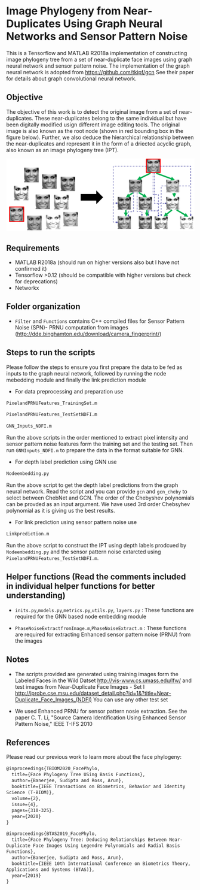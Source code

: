 # Image Phylogeny from Near-Duplicates Using Graph Neural Networks and Sensor Pattern Noise

This is a Tensorflow and MATLAB R2018a implementation of constructing image phylogeny tree from a set of near-duplicate face images using graph neural network and sensor pattern noise. The implementation of the graph neural network is adopted from https://github.com/tkipf/gcn See their paper for details about graph convolutional neural network.

## Objective

The objective of this work is to detect the original image from a set of near-duplicates. These near-duplicates belong to the same individual but have been digitally modified usign different image editing tools. The original image is also known as the root node (shown in red bounding box in the figure below). Further, we also deduce the hierarchical relationship between the near-duplicates and represent it in the form of a driected acyclic graph, also known as an image phylogeny tree (IPT).   

![alternativetext](objective.PNG)

## Requirements
* MATLAB R2018a (should run on higher versions also but I have not confirmed it)
* Tensorflow >0.12 (should be compatible with higher versions but check for deprecations) 
* Networkx

## Folder organization

* `Filter` and `Functions` contains C++ compiled files for Sensor Pattern Noise (SPN)- PRNU computation from images
(http://dde.binghamton.edu/download/camera_fingerprint/)

## Steps to run the scripts

Please follow the steps to ensure you first prepare the data to be fed as inputs to the graph neural network, followed by running the node mebedding module and finally the link prediction module

* For data preprocessing and preparation use
```bash
PixelandPRNUFeatures_TrainingSet.m
```
```bash
PixelandPRNUFeatures_TestSetNDFI.m
```
```bash
GNN_Inputs_NDFI.m
```
Run the above scripts in the order mentioned to extract pixel intensity and sensor pattern noise features form the training set and the testing set. Then run `GNNInputs_NDFI.m` to prepare the data in the format suitable for GNN. 

* For depth label prediction using GNN use
```bash
Nodeembedding.py
```
Run the above script to get the depth label predictions from the graph neural network. Read the script and you can provide `gcn` and `gcn_cheby` to select between ChebNet and GCN. The order of the Chebyshev polynomials can be provded as an input argument. We have used 3rd order Chebsyhev polynomial as it is giving us the best results.   

* For link prediction using sensor pattern noise use
```bash
Linkprediction.m
```
Run the above script to construct the IPT using depth labels prodcued by `Nodeembedding.py` and the sensor pattern noise extarcted using `PixelandPRNUFeatures_TestSetNDFI.m`.  

## Helper functions (Read the comments included in individual helper functions for better understanding)

* `inits.py`,`models.py`,`metrics.py`,`utils.py`, `layers.py` : These functions are required for the GNN based node embedding module

* `PhaseNoiseExtractfromImage.m`,`PhaseNoiseExtract.m` : These functions are required for extracting Enhanced sensor pattern noise (PRNU) from the images

## Notes

* The scripts provided are generated using training images form the Labeled Faces in the Wild Datset http://vis-www.cs.umass.edu/lfw/ and test images from Near-Duplicate Face Images - Set I http://iprobe.cse.msu.edu/dataset_detail.php?id=1&?title=Near-Duplicate_Face_Images_(NDFI) You can use any other test set

* We used Enhanced PRNU for sensor pattern nosie extraction. See the paper C. T. Li, "Source Camera Identification Using Enhanced Sensor Pattern
Noise," IEEE T-IFS 2010

## References

Please read our previous work to learn more about the face phylogeny:

```
@inproceedings{TBIOM2020_FacePhylo,
  title={Face Phylogeny Tree USing Basis Functions},
  author={Banerjee, Sudipta and Ross, Arun},
  booktitle={IEEE Transactions on Biometrics, Behavior and Identity Science (T-BIOM)},
  volume={2},
  issue={4},
  pages={310-325}.
  year={2020}
}
```

```
@inproceedings{BTAS2019_FacePhylo,
  title={Face Phylogeny Tree: Deducing Relationships Between Near-Duplicate Face Images Using Legendre Polynomials and Radial Basis Functions},
  author={Banerjee, Sudipta and Ross, Arun},
  booktitle={IEEE 10th International Conference on Biometrics Theory, Applications and Systems (BTAS)},
  year={2019}
}
```

